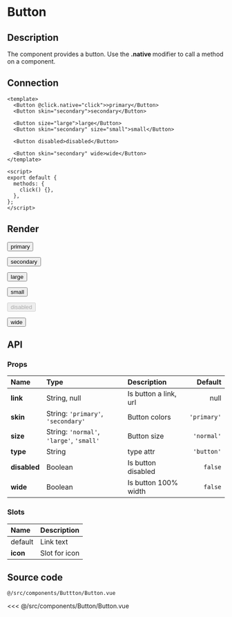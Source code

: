# Button

## Description

The component provides a button. Use the <strong> .native </strong> modifier to call a method on a component.

## Connection

```vue
<template>
  <Button @click.native="click">>primary</Button>
  <Button skin="secondary">secondary</Button>

  <Button size="large">large</Button>
  <Button skin="secondary" size="small">small</Button>

  <Button disabled>disabled</Button>

  <Button skin="secondary" wide>wide</Button>
</template>

<script>
export default {
  methods: {
    click() {},
  },
};
</script>
```

## Render

<Button :style="`margin-bottom: 10px`">primary</Button>

<Button :style="`margin-bottom: 10px`" skin="secondary">secondary</Button>

<Button :style="`margin-bottom: 10px`" size="large">large</Button>

<Button :style="`margin-bottom: 10px`" skin="secondary" size="small">small</Button>

<Button :style="`margin-bottom: 10px`" disabled>disabled</Button>

<div :style="`padding-top: 10px`"><Button skin="secondary" wide>wide</Button></div>

## API

### Props
| **Name** | **Type** | **Description** | **Default** |
| :------- | :------- | :-------------- | ----------: |
| **link** | String, null| Is button a link, url | null |
| **skin** | String: `'primary'`, `'secondary'` | Button colors | `'primary'` |
| **size** | String: `'normal'`, `'large'`, `'small'` | Button size | `'normal'` |
| **type** | String | type attr | `'button'` |
| **disabled** | Boolean | Is button disabled | `false` |
| **wide** | Boolean | Is button 100% width | `false` |

### Slots
| **Name** | **Description** |
| :------- | :-------------- |
| default | Link text |
| **icon** | Slot for icon |

## Source code

<code class="nowrap">@/src/components/Buttton/Button.vue</code>

<<< @/src/components/Button/Button.vue
